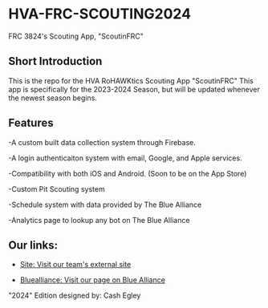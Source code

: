 # HVA-FRC-SCOUTING2024

FRC 3824's Scouting App, "ScoutinFRC"

## Short Introduction

This is the repo for the HVA RoHAWKtics Scouting App "ScoutinFRC" This app is specifically for the 2023-2024 Season, but will be updated whenever the newest season begins.

## Features

-A custom built data collection system through Firebase.

-A login authenticaiton system with email, Google, and Apple services.

-Compatibility with both iOS and Android. (Soon to be on the App Store)

-Custom Pit Scouting system

-Schedule system with data provided by The Blue Alliance 

-Analytics page to lookup any bot on The Blue Alliance

## Our links:

- [Site: Visit our team's external site](https://rohawktics.org/home/)

- [Bluealliance: Visit our page on Blue Alliance](https://www.thebluealliance.com/team/3824)


"2024" Edition designed by: Cash Egley
